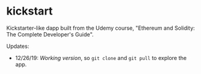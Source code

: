 # kickstart
Kickstarter-like dapp built from the Udemy course, "Ethereum and Solidity: The Complete Developer's Guide".

Updates:
* 12/26/19: _Working version_, so `git clone` and `git pull` to explore the app.
